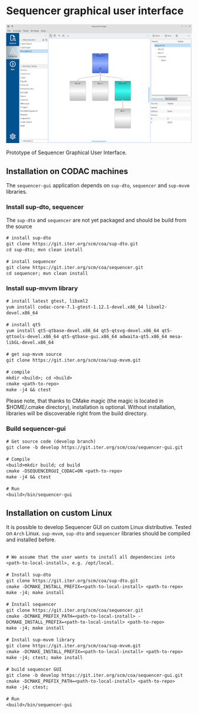 # Sequencer graphical user interface

![Node editor](./doc/nodeeditor.png)

Prototype of Sequencer Graphical User Interface.

## Installation on CODAC machines

The `sequencer-gui` application depends on `sup-dto`, `sequencer` and `sup-mvvm` libraries.

### Install sup-dto, sequencer

The `sup-dto` and `sequencer` are not yet packaged and should be build from the source

```
# install sup-dto
git clone https://git.iter.org/scm/coa/sup-dto.git
cd sup-dto; mvn clean install

# install sequencer
git clone https://git.iter.org/scm/coa/sequencer.git
cd sequencer; mvn clean install
```

### Install sup-mvvm library

```
# install latest gtest, libxml2
yum install codac-core-7.1-gtest-1.12.1-devel.x86_64 libxml2-devel.x86_64

# install qt5 
yum install qt5-qtbase-devel.x86_64 qt5-qtsvg-devel.x86_64 qt5-qttools-devel.x86_64 qt5-qtbase-gui.x86_64 adwaita-qt5.x86_64 mesa-libGL-devel.x86_64

# get sup-mvvm source
git clone https://git.iter.org/scm/coa/sup-mvvm.git

# compile
mkdir <build>; cd <build>
cmake <path-to-repo>
make -j4 && ctest
```

Please note, that thanks to CMake magic (the magic is located in $HOME/.cmake directory), installation is optional.
Without installation, libraries will be discoverable right from the build directory.

### Build sequencer-gui

```
# Get source code (develop branch)
git clone -b develop https://git.iter.org/scm/coa/sequencer-gui.git

# Compile
<build>mkdir build; cd build
cmake -DSEQUENCERGUI_CODAC=ON <path-to-repo>
make -j4 && ctest

# Run
<build>/bin/sequencer-gui
```

## Installation on custom Linux

It is possible to develop Sequencer GUI on custom Linux distributive. Tested on `Arch` Linux.
`sup-mvvm`, `sup-dto` and `sequencer` libraries should be compiled and installed before.


```

# We assume that the user wants to install all dependencies into <path-to-local-install>, e.g. /opt/local.

# Install sup-dto
git clone https://git.iter.org/scm/coa/sup-dto.git
cmake -DCMAKE_INSTALL_PREFIX=<path-to-local-install> <path-to-repo>
make -j4; make install

# Install sequencer
git clone https://git.iter.org/scm/coa/sequencer.git
cmake -DCMAKE_PREFIX_PATH=<path-to-local-install> -DCMAKE_INSTALL_PREFIX=<path-to-local-install> <path-to-repo>
make -j4; make install

# Install sup-mvvm library
git clone https://git.iter.org/scm/coa/sup-mvvm.git
cmake -DCMAKE_INSTALL_PREFIX=<path-to-local-install> <path-to-repo>
make -j4; ctest; make install

# build sequencer GUI
git clone -b develop https://git.iter.org/scm/coa/sequencer-gui.git
cmake -DCMAKE_PREFIX_PATH=<path-to-local-install> <path-to-repo>
make -j4; ctest;

# Run
<build>/bin/sequencer-gui
```

